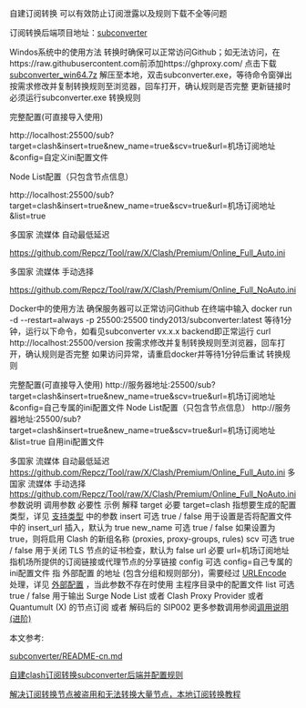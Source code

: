 自建订阅转换
可以有效防止订阅泄露以及规则下载不全等问题

订阅转换后端项目地址：[subconverter](https://github.com/tindy2013/subconverter)

Windos系统中的使用方法
转换时确保可以正常访问Github；如无法访问，在https://raw.githubusercontent.com前添加https://ghproxy.com/
点击下载[subconverter_win64.7z](https://github.com/tindy2013/subconverter/releases/download/v0.8.1/subconverter_win64.7z)
解压至本地，双击subconverter.exe，等待命令窗弹出
按需求修改并复制转换规则至浏览器，回车打开，确认规则是否完整
更新链接时必须运行subconverter.exe
转换规则

完整配置(可直接导入使用)

http://localhost:25500/sub?target=clash&insert=true&new_name=true&scv=true&url=机场订阅地址&config=自定义ini配置文件

Node List配置（只包含节点信息）

http://localhost:25500/sub?target=clash&insert=true&new_name=true&scv=true&url=机场订阅地址&list=true

多国家 流媒体 自动最低延迟

https://github.com/Repcz/Tool/raw/X/Clash/Premium/Online_Full_Auto.ini

多国家 流媒体 手动选择

https://github.com/Repcz/Tool/raw/X/Clash/Premium/Online_Full_NoAuto.ini


Docker中的使用方法
确保服务器可以正常访问Github
在终端中输入
docker run -d --restart=always -p 25500:25500 tindy2013/subconverter:latest
等待1分钟，运行以下命令，如看见subconverter vx.x.x backend即正常运行
curl http://localhost:25500/version
按需求修改并复制转换规则至浏览器，回车打开，确认规则是否完整
如果访问异常，请重启docker并等待1分钟后重试
转换规则

完整配置(可直接导入使用)
http://服务器地址:25500/sub?target=clash&insert=true&new_name=true&scv=true&url=机场订阅地址&config=自己专属的ini配置文件
Node List配置（只包含节点信息）
http://服务器地址:25500/sub?target=clash&insert=true&new_name=true&scv=true&url=机场订阅地址&list=true
自用ini配置文件

多国家 流媒体 自动最低延迟
https://github.com/Repcz/Tool/raw/X/Clash/Premium/Online_Full_Auto.ini
多国家 流媒体 手动选择
https://github.com/Repcz/Tool/raw/X/Clash/Premium/Online_Full_NoAuto.ini
参数说明
调用参数	必要性	示例	解释
target	必要	target=clash	指想要生成的配置类型，详见 [支持类型](https://github.com/Repcz/Tool/tree/0bd8de4ce9f765fd04a94fe7d150bf4bcc440944/subconverter#%E6%94%AF%E6%8C%81%E7%B1%BB%E5%9E%8B) 中的参数
insert	可选	true / false	用于设置是否将配置文件中的 insert_url 插入，默认为 true
new_name	可选	true / false	如果设置为 true，则将启用 Clash 的新组名称 (proxies, proxy-groups, rules)
scv	可选	true / false	用于关闭 TLS 节点的证书检查，默认为 false
url	必要	url=机场订阅地址	指机场所提供的订阅链接或代理节点的分享链接
config	可选	config=自己专属的ini配置文件	指 外部配置 的地址 (包含分组和规则部分)，需要经过 [URLEncode](https://www.urlencoder.org/) 处理，详见 [外部配置](https://github.com/tindy2013/subconverter/blob/master/README-cn.md#%E5%A4%96%E9%83%A8%E9%85%8D%E7%BD%AE) ，当此参数不存在时使用 主程序目录中的配置文件
list	可选	true / false	用于输出 Surge Node List 或者 Clash Proxy Provider 或者 Quantumult (X) 的节点订阅 或者 解码后的 SIP002
更多参数调用参阅[调用说明 (进阶)](https://github.com/tindy2013/subconverter/blob/master/README-cn.md#%E8%B0%83%E7%94%A8%E8%AF%B4%E6%98%8E-%E8%BF%9B%E9%98%B6)


本文参考:

[subconverter/README-cn.md](https://github.com/tindy2013/subconverter/blob/master/README-cn.md#subconverter)

[自建clash订阅转换subconverter后端并配置规则](https://s1oz.github.io/post/zi-jian-clash-ding-yue-zhuan-huan-hou-duan-bing-pei-zhi-gui-ze/)

[解决订阅转换节点被盗用和无法转换大量节点，本地订阅转换教程](https://www.youtube.com/watch?v=UxvjT_nHLo4)
